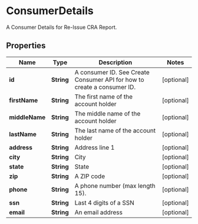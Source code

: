 

# ConsumerDetails

A Consumer Details for Re-Issue CRA Report.

## Properties

| Name | Type | Description | Notes |
|------------ | ------------- | ------------- | -------------|
|**id** | **String** | A consumer ID. See Create Consumer API for how to create a consumer ID. |  [optional] |
|**firstName** | **String** | The first name of the account holder |  [optional] |
|**middleName** | **String** | The middle name of the account holder |  [optional] |
|**lastName** | **String** | The last name of the account holder |  [optional] |
|**address** | **String** | Address line 1 |  [optional] |
|**city** | **String** | City |  [optional] |
|**state** | **String** | State |  [optional] |
|**zip** | **String** | A ZIP code |  [optional] |
|**phone** | **String** | A phone number (max length 15). |  [optional] |
|**ssn** | **String** | Last 4 digits of a SSN |  [optional] |
|**email** | **String** | An email address |  [optional] |



